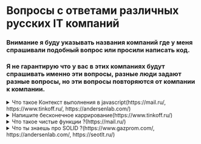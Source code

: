 # Вопросы с ответами различных русских IT компаний
### Внимание я буду указывать названия компаний где у меня спрашивали подобный вопроc или просили написать код.
### Я не гарантирую что у вас в этих компаниях будут спрашивать именно эти вопросы, разные люди задают разные вопросы, но эти вопросы повторяются от компании к компании.

<details>
<summary>Что такое Контекст выполнения в javascript(https://mail.ru/, https://www.tinkoff.ru/, https://andersenlab.com/)</summary>
<div> <br />
	Фундаментальное понятие в JavaScript. Контекстом так же называют значение переменной this внутри функции.
Каждый вызов функции имеет и область видимости, и переменную this, и контекст выполнения. Область видимости определяет доступ к переменным при вызове функции и является уникальной для каждого вызова. Значение переменной this — это ссылка на объект, который «вызывает» код в данный момент. Контекст выполнения содержит и область видимости, и аргументы функции, и переменную this.
<br /> Для тех кто не знает как это работает рекомендую прочитать статью - https://proweb63.ru/help/js/kontekst-vyipolneniya-funkczii-v-javascript
</div>
</details>


<details>
<summary>Напишите бесконечное каррирование(https://www.tinkoff.ru/)</summary>
<div> <br />
<img src="https://user-images.githubusercontent.com/25846811/134523078-c0524167-3a12-43d4-b1e7-883c70ce3c7d.jpg">
	<br />
	<a href="https://codesandbox.io/s/infinite-currying-in-javascript-1ic0b?file=/src/index.js">Sandbox Example</a>
</div>
</details>

<details>
<summary>Что такое чистые функции ?(https://mail.ru/)</summary>
<div> <br />
<img src="https://user-images.githubusercontent.com/25846811/134527421-3718cebf-454a-45c7-b424-0c8078a5026a.jpg">
	<p>- Каждый раз функция возвращает одинаковый результат, когда она вызывается с тем же набором аргументов</p>
	<p>- Нет побочных эффектов</p>
	<p><a href="https://codesandbox.io/s/pure-function-in-javascript-n2tcr?file=/src/index.js">Sandbox Example</a></p>
</div>
</details>

<details>
<summary>Что ты знаешь про SOLID ?(https://www.gazprom.com/, https://andersenlab.com/, https://seotlt.ru/)</summary>
<div> <br />
<h6>SOLID — принципы объектно-ориентированного программирования</h6>	
<p>- Принцип единственной обязанности / ответственности (single responsibility principle / SRP) обозначает, что каждый объект должен иметь одну обязанность и эта обязанность должна быть полностью инкапсулирована в класс. Все его сервисы должны быть направлены исключительно на обеспечение этой обязанности.</p>
<p>- Принцип открытости / закрытости (open-closed principle / OCP) декларирует, что программные сущности (классы, модули, функции и т. п.) должны быть открыты для расширения, но закрыты для изменения. Это означает, что эти сущности могут менять свое поведение без изменения их исходного кода.</p>
<p>- Принцип подстановки Барбары Лисков (Liskov substitution principle / LSP) в формулировке Роберта Мартина: «функции, которые используют базовый тип, должны иметь возможность использовать подтипы базового типа не зная об этом».</p>
<p>- Принцип разделения интерфейса (interface segregation principle / ISP) в формулировке Роберта Мартина: «клиенты не должны зависеть от методов, которые они не используют». Принцип разделения интерфейсов говорит о том, что слишком «толстые» интерфейсы необходимо разделять на более маленькие и специфические, чтобы клиенты маленьких интерфейсов знали только о методах, которые необходимы им в работе. В итоге, при изменении метода интерфейса не должны меняться клиенты, которые этот метод не используют.</p>
<p>- Принцип инверсии зависимостей (dependency inversion principle / DIP) — модули верхних уровней не должны зависеть от модулей нижних уровней, а оба типа модулей должны зависеть от абстракций; сами абстракции не должны зависеть от деталей, а вот детали должны зависеть от абстракций.</p>
</div>
</details>
